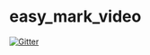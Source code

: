 # easy_mark_video

[![Gitter](https://badges.gitter.im/easy_mark_video/community.svg)](https://gitter.im/easy_mark_video/community?utm_source=badge&utm_medium=badge&utm_campaign=pr-badge&utm_content=badge)